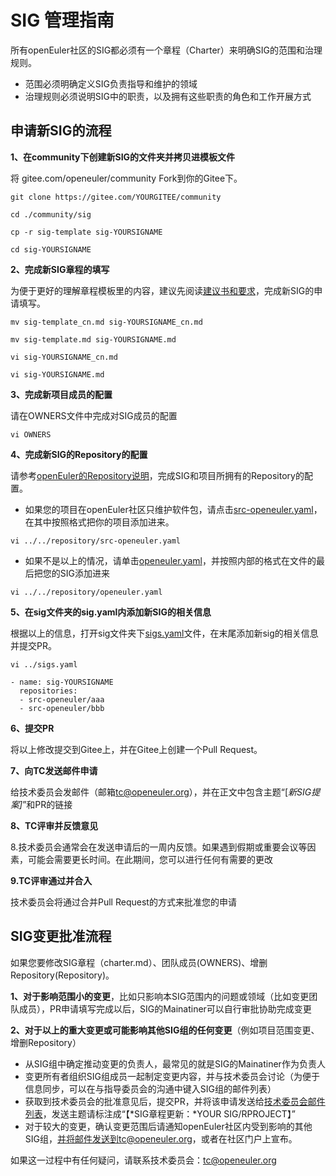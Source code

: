 # SIG  管理指南

 所有openEuler社区的SIG都必须有一个章程（Charter）来明确SIG的范围和治理规则。

+ 范围必须明确定义SIG负责指导和维护的领域
+ 治理规则必须说明SIG中的职责，以及拥有这些职责的角色和工作开展方式



## 申请新SIG的流程

**1、在community下创建新SIG的文件夹并拷贝进模板文件**

将 gitee.com/openeuler/community Fork到你的Gitee下。


```
git clone https://gitee.com/YOURGITEE/community

cd ./community/sig

cp -r sig-template sig-YOURSIGNAME

cd sig-YOURSIGNAME

```


**2、完成新SIG章程的填写**

为便于更好的理解章程模板里的内容，建议先阅读[建议书和要求](./SIG-governance-requirements.md)，完成新SIG的申请填写。

```
mv sig-template_cn.md sig-YOURSIGNAME_cn.md

mv sig-template.md sig-YOURSIGNAME.md

vi sig-YOURSIGNAME_cn.md

vi sig-YOURSIGNAME.md

```

**3、完成新项目成员的配置**

请在OWNERS文件中完成对SIG成员的配置

```
vi OWNERS

```

**4、完成新SIG的Repository的配置**

请参考[openEuler的Repository说明](/zh/Gitee-Management/Gitee-management-guide.md)，完成SIG和项目所拥有的Repository的配置。

- 如果您的项目在openEuler社区只维护软件包，请点击[src-openeuler.yaml](/repository/src-openeuler.yaml)，在其中按照格式把你的项目添加进来。

```
vi ../../repository/src-openeuler.yaml

```

- 如果不是以上的情况，请单击[openeuler.yaml](/repository/openeuler.yaml)，并按照内部的格式在文件的最后把您的SIG添加进来

```
vi ../../repository/openeuler.yaml

```

**5、在sig文件夹的sig.yaml内添加新SIG的相关信息**

根据以上的信息，打开sig文件夹下[sigs.yaml](/sig/sigs.yaml)文件，在末尾添加新sig的相关信息并提交PR。

```
vi ../sigs.yaml

- name: sig-YOURSIGNAME
  repositories:
  - src-openeuler/aaa
  - src-openeuler/bbb
```

**6、提交PR**

将以上修改提交到Gitee上，并在Gitee上创建一个Pull Request。

**7、向TC发送邮件申请**

给技术委员会发邮件（邮箱<tc@openeuler.org>），并在正文中包含主题“[*新SIG提案]*”和PR的链接

**8、TC评审并反馈意见**

8.技术委员会通常会在发送申请后的一周内反馈。如果遇到假期或重要会议等因素，可能会需要更长时间。在此期间，您可以进行任何有需要的更改

**9.TC评审通过并合入**

技术委员会将通过合并Pull Request的方式来批准您的申请



##  SIG变更批准流程

如果您要修改SIG章程（charter.md）、团队成员(OWNERS)、增删Repository(Repository)。

**1、对于影响范围小的变更**，比如只影响本SIG范围内的问题或领域（比如变更团队成员），PR申请填写完成以后，SIG的Mainatiner可以自行审批协助完成变更

**2、对于以上的重大变更或可能影响其他SIG组的任何变更**（例如项目范围变更、增删Repository）

+ 从SIG组中确定推动变更的负责人，最常见的就是SIG的Mainatiner作为负责人
+ 变更所有者组织SIG组成员一起制定变更内容，并与技术委员会讨论（为便于信息同步，可以在与指导委员会的沟通中键入SIG组的邮件列表）
+ 获取到技术委员会的批准意见后，提交PR，并将该申请发送给[技术委员会邮件列表](tc@openeuler.org)，发送主题请标注成“【*SIG章程更新：*YOUR SIG/RPROJECT】”
+ 对于较大的变更，确认变更范围后请通知openEuler社区内受到影响的其他SIG组，并将邮件发送到tc@openeuler.org，或者在社区门户上宣布。

如果这一过程中有任何疑问，请联系技术委员会：<tc@openeuler.org>

